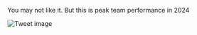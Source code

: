 You may not like it. But this is peak team performance in 2024


![Tweet image](/asset/crosspoast/GSUreONXQAApHGr.jpg)

